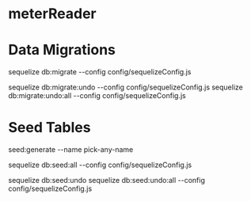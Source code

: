 # meterReader

# Data Migrations

sequelize db:migrate --config config/sequelizeConfig.js

sequelize db:migrate:undo --config config/sequelizeConfig.js
sequelize db:migrate:undo:all --config config/sequelizeConfig.js

# Seed Tables

seed:generate --name pick-any-name

sequelize db:seed:all --config config/sequelizeConfig.js

sequelize db:seed:undo
sequelize db:seed:undo:all --config config/sequelizeConfig.js

